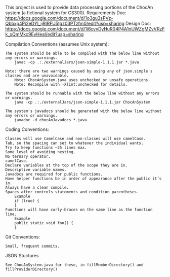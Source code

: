 This project is used to provide data processing portions of the ChocAn system (a fictional system for CS300).
    Requirements Doc:   https://docs.google.com/document/d/1o3gu3sPVz-Qbbxp4Pi2eDYI_ijRIRFU5tgz03PTzfm0/edit?usp=sharing
    Design Doc:         https://docs.google.com/document/d/1i6cvvDyHuR04P4A1nUWZgMZvVRzFk_xQmMkc9EyHeaI/edit?usp=sharing


Compilation Conventions (assumes Unix system):

	The system should be able to be compiled with the below line without any errors or warnings.
		javac -cp .:./externalJars/json-simple-1.1.1.jar *.java

	Note: there are two warnings caused by using any of json.simple's classes and are unavoidable.
		Note: ChocAnSystem.java uses unchecked or unsafe operations.
		Note: Recompile with -Xlint:unchecked for details.

	The system should be runnable with the below line without any errors or warnings.
		java -cp .:./externalJars/json-simple-1.1.1.jar ChocAnSystem

	The system's javadocs should be generated with the below line without any errors or warnings.
		javadoc -d chocAnJavadocs *.java


Coding Conventions:

    Classes will use CamelCase and non-classes will use camelCase.
	Tab, so the spacing can set to whatever the individual wants.
	Try to keep functions ~25 lines max.
	Some level of avoiding nesting.
	No ternary operator.
	camelCase.
	Declare variables at the top of the scope they are in.
	Descriptive variable names.
	Javadocs are required for public functions.
	Have helper functions be in order of appearance after the public it’s in.
	Always have a clean compile.
	Spaces after controls statements and condition parentheses.
		Example
		if (true) {
		}
	Functions will have curly-braces on the same line as the function line.
		Example
		public static void foo() {
		}


Git Conventions:

	Small, frequent commits.


JSON Stuctures

	See ChocAnSystem.java for these, in fillMemberDirectory() and fillProviderDirectory()

